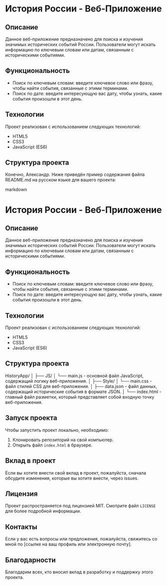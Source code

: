 # История России - Веб-Приложение

## Описание

Данное веб-приложение предназначено для поиска и изучения значимых исторических событий России. Пользователи могут искать информацию по ключевым словам или датам, связанным с историческими событиями.

## Функциональность

- Поиск по ключевым словам: введите ключевое слово или фразу, чтобы найти события, связанные с этими терминами.
- Поиск по дате: введите интересующую вас дату, чтобы узнать, какие события произошли в этот день.

## Технологии

Проект реализован с использованием следующих технологий:

- HTML5
- CSS3
- JavaScript (ES6)

## Структура проекта

Конечно, Александр. Ниже приведён пример содержания файла README.md на русском языке для вашего проекта:

markdown

# История России - Веб-Приложение

## Описание

Данное веб-приложение предназначено для поиска и изучения значимых исторических событий России. Пользователи могут искать информацию по ключевым словам или датам, связанным с историческими событиями.

## Функциональность

- Поиск по ключевым словам: введите ключевое слово или фразу, чтобы найти события, связанные с этими терминами.
- Поиск по дате: введите интересующую вас дату, чтобы узнать, какие события произошли в этот день.

## Технологии

Проект реализован с использованием следующих технологий:

- HTML5
- CSS3
- JavaScript (ES6)

## Структура проекта

HistoryApp/
│
├── JS/
│ └── main.js - основной файл JavaScript, содержащий логику веб-приложения.
│
├── Style/
│ └── main.css - файл стилей CSS для веб-приложения.
│
├── data.json - файл данных, содержащий исторические события в формате JSON.
│
└── index.html - главный файл разметки, который представляет собой входную точку веб-приложения.


## Запуск проекта

Чтобы запустить проект локально, необходимо:

1. Клонировать репозиторий на свой компьютер.
2. Открыть файл `index.html` в браузере.

## Вклад в проект

Если вы хотите внести свой вклад в проект, пожалуйста, сначала обсудите изменения, которые вы хотите внести, через issues.

## Лицензия

Проект распространяется под лицензией MIT. Смотрите файл `LICENSE` для более подробной информации.

## Контакты

Если у вас есть вопросы или предложения, пожалуйста, свяжитесь со мной по [ссылке на ваш профиль или электронную почту].

## Благодарности

Благодарим всех, кто вносил вклад в разработку и поддержку этого проекта.